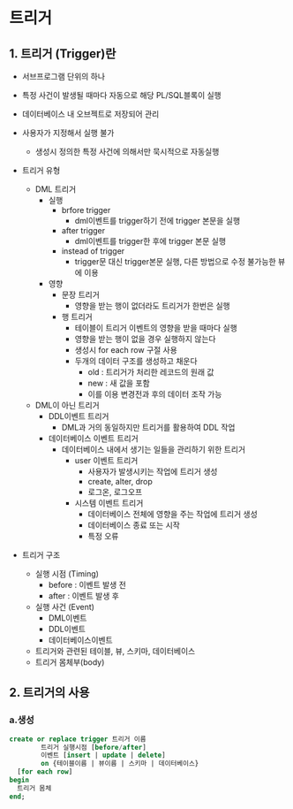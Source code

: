 # 트리거
## 1. 트리거 (Trigger)란
- 서브프로그램 단위의 하나
- 특정 사건이 발생될 때마다 자동으로 해당 PL/SQL블록이 실행
- 데이터베이스 내 오브젝트로 저장되어 관리
- 사용자가 지정해서 실행 불가
  - 생성시 정의한 특정 사건에 의해서만 묵시적으로 자동실행   

- 트리거 유형
  - DML 트리거
    - 실행
      - brfore trigger
        - dml이벤트를 trigger하기 전에 trigger 본문을 실행
      - after trigger
        - dml이벤트를 trigger한 후에 trigger 본문 실행
      - instead of trigger
        - trigger문 대신 trigger본문 실행, 다른 방법으로 수정 불가능한 뷰에 이용
    - 영향
      - 문장 트리거
        - 영향을 받는 행이 없더라도 트리거가 한번은 실행
      - 행 트리거
        - 테이블이 트리거 이벤트의 영향을 받을 때마다 실행
        - 영향을 받는 행이 없을 경우 실행하지 않는다
        - 생성시 for each row 구절 사용
        - 두개의 데이터 구조를 생성하고 채운다
          - old : 트리거가 처리한 레코드의 원래 값
          - new : 새 값을 포함
          - 이를 이용 변경전과 후의 데이터 조작 가능
  - DML이 아닌 트리거
    - DDL이벤트 트리거
      - DML과 거의 동일하지만 트리거를 활용하여 DDL 작업
    - 데이터베이스 이벤트 트리거
      - 데이터베이스 내에서 생기는 일들을 관리하기 위한 트리거
        - user 이벤트 트리거
          - 사용자가 발생시키는 작업에 트리거 생성
          - create, alter, drop
          - 로그온, 로그오프
        - 시스템 이벤트 트리거
          - 데이터베이스 전체에 영향을 주는 작업에 트리거 생성
          - 데이터베이스 종료 또는 시작
          - 특정 오류   

- 트리거 구조
  - 실행 시점 (Timing)
    - before : 이벤트 발생 전
    - after : 이벤트 발생 후
  - 실행 사건 (Event)
    - DML이벤트
    - DDL이벤트
    - 데이터베이스이벤트
  - 트리거와 관련된 테이블, 뷰, 스키마, 데이터베이스
  - 트리거 몸체부(body)

## 2. 트리거의 사용
### a.생성
```sql
create or replace trigger 트리거 이름
        트리거 실행시점 [before/after]
        이벤트 [insert | update | delete]
        on {테이블이름 | 뷰이름 | 스키마 | 데이터베이스}
  [for each row]
begin
  트리거 몸체
end;  
```

